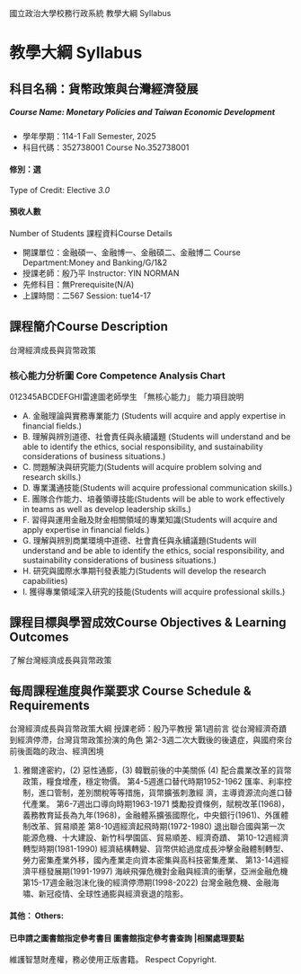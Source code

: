 國立政治大學校務行政系統 教學大綱 Syllabus
# 教學大綱 Syllabus
##  科目名稱：貨幣政策與台灣經濟發展
#####  Course Name: Monetary Policies and Taiwan Economic Development
  * 學年學期：114-1 Fall Semester, 2025 
  * 科目代碼：352738001 Course No.352738001
#### 修別：選
Type of Credit: Elective 
_3.0_
#### 預收人數
Number of Students
課程資料Course Details
  * 開課單位：金融碩一、金融博一、金融碩二、金融博二 Course Department:Money and Banking/G/1&2 
  * 授課老師：殷乃平 Instructor: YIN NORMAN 
  * 先修科目：無Prerequisite(N/A)
  * 上課時間：二567 Session: tue14-17
##  課程簡介Course Description
台灣經濟成長與貨幣政策
###  核心能力分析圖 Core Competence Analysis Chart
012345ABCDEFGHI雷達圖老師學生
「無核心能力」 
能力項目說明
  * A. 金融理論與實務專業能力 (Students will acquire and apply expertise in financial fields.)
  * B. 理解與辨別道德、社會責任與永續議題 (Students will understand and be able to identify the ethics, social responsibility, and sustainability considerations of business situations.)
  * C. 問題解決與研究能力(Students will acquire problem solving and research skills.)
  * D. 專業溝通技能(Students will acquire professional communication skills.)
  * E. 團隊合作能力、培養領導技能(Students will be able to work effectively in teams as well as develop leadership skills.)
  * F. 習得與運用金融及財金相關領域的專業知識(Students will acquire and apply expertise in financial fields.)
  * G. 理解與辨別商業環境中道德、社會責任與永續議題(Students will understand and be able to identify the ethics, social responsibility, and sustainability considerations of business situations.)
  * H. 研究與國際水準期刊發表能力(Students will develop the research capabilities)
  * I. 獲得專業領域深入研究的技能(Students will acquire professional skills.)
##  課程目標與學習成效Course Objectives & Learning Outcomes 
了解台灣經濟成長與貨幣政策
##  每周課程進度與作業要求 Course Schedule & Requirements
台灣經濟成長與貨幣政策大綱
授課老師：殷乃平教授
第1週前言 從台灣經濟奇蹟到經濟停滯，台灣貨幣政策扮演的角色
第2-3週二次大戰後的後遺症，與國府來台前後面臨的政治、經濟困境
  1. 雅爾達密約，(2) 惡性通膨，(3) 韓戰前後的中美關係
(4) 配合農業改革的貨幣政策，糧食增產，穩定物價。
第4-5週進口替代時期1952-1962
匯率、利率控制，進口管制，差別關稅等等措施，貨幣擴張刺激經 濟，主導資源流向進口替代產業。
第6-7週出口導向時期1963-1971
獎勵投資條例，賦稅改革(1968)，義務教育延長為九年(1968)，金融體系擴張國際化，中央銀行(1961)、外匯體制改革、貿易順差
第8-10週經濟起飛時期(1972-1980)
退出聯合國與第一次能源危機、十大建設、新竹科學園區、貿易順差、經濟奇蹟、
第10-12週經濟轉型時期(1981-1990)
經濟結構轉變、貨幣供給過度成長沖擊金融體制轉型、勞力密集產業外移，國內產業走向資本密集與高科技密集產業、
第13-14週經濟平穩發展期(1991-1997)
海峽飛彈危機對金融與經濟的衝擊，亞洲金融危機
第15-17週金融泡沫化後的經濟停滯期(1998-2022)
台灣金融危機、金融海嘯、新冠疫情、全球性通膨與經濟衰退的陰影。
####  其他： Others:
####  已申請之圖書館指定參考書目  圖書館指定參考書查詢 |相關處理要點
維護智慧財產權，務必使用正版書籍。 Respect Copyright.